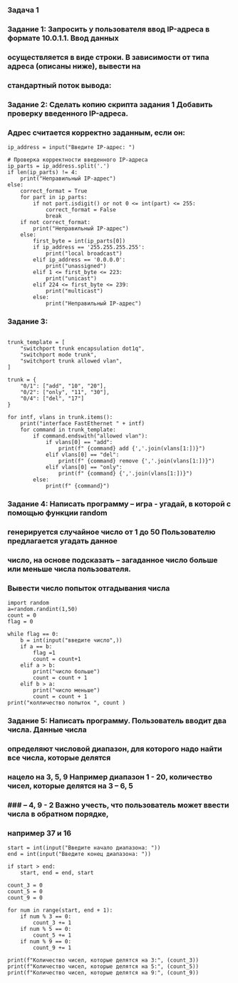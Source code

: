 ### Задача 1

### Задание 1: Запросить у пользователя ввод IP-адреса в формате 10.0.1.1. Ввод данных
### осуществляется в виде строки. В зависимости от типа адреса (описаны ниже), вывести на
### стандартный поток вывода:


### Задание 2: Сделать копию скрипта задания 1 Добавить проверку введенного IP-адреса.
### Адрес считается корректно заданным, если он:

```
ip_address = input("Введите IP-адрес: ")

# Проверка корректности введенного IP-адреса
ip_parts = ip_address.split('.')
if len(ip_parts) != 4:
    print("Неправильный IP-адрес")
else:
    correct_format = True
    for part in ip_parts:
        if not part.isdigit() or not 0 <= int(part) <= 255:
            correct_format = False
            break
    if not correct_format:
        print("Неправильный IP-адрес")
    else:
        first_byte = int(ip_parts[0])
        if ip_address == '255.255.255.255':
            print("local broadcast")
        elif ip_address == '0.0.0.0':
            print("unassigned")
        elif 1 <= first_byte <= 223:
            print("unicast")
        elif 224 <= first_byte <= 239:
            print("multicast")
        else:
            print("Неправильный IP-адрес")
```

### Задание 3: 

```

trunk_template = [
    "switchport trunk encapsulation dot1q",
    "switchport mode trunk",
    "switchport trunk allowed vlan",
]

trunk = {
    "0/1": ["add", "10", "20"],
    "0/2": ["only", "11", "30"],
    "0/4": ["del", "17"]
}

for intf, vlans in trunk.items():
    print("interface FastEthernet " + intf)
    for command in trunk_template:
        if command.endswith("allowed vlan"):
            if vlans[0] == "add":
                print(f" {command} add {','.join(vlans[1:])}")
            elif vlans[0] == "del":
                print(f" {command} remove {','.join(vlans[1:])}")
            elif vlans[0] == "only":
                print(f" {command} {','.join(vlans[1:])}")
        else:
            print(f" {command}")

```

###  Задание 4: Написать программу – игра - угадай, в которой с помощью функции random
### генерируется случайное число от 1 до 50 Пользователю предлагается угадать данное
###  число, на основе подсказать – загаданное число больше или меньше числа пользователя.
### Вывести число попыток отгадывания числа

```
import random
a=random.randint(1,50)
count = 0
flag = 0

while flag == 0:
    b = int(input("введите число",))
    if a == b:
        flag =1
        count = count+1
    elif a > b:
        print("число больше")
        count = count + 1
    elif b > a:
        print("число меньше")
        count = count + 1
print("колличество попыток ", count )

```

### Задание 5: Написать программу. Пользователь вводит два числа. Данные числа
###  определяют числовой диапазон, для которого надо найти все числа, которые делятся
### нацело на 3, 5, 9 Например диапазон 1 - 20, количество чисел, которые делятся на 3 – 6, 5
### ### – 4, 9 - 2 Важно учесть, что пользователь может ввести числа в обратном порядке,
### например 37 и 16

```
start = int(input("Введите начало диапазона: "))
end = int(input("Введите конец диапазона: "))

if start > end:
    start, end = end, start

count_3 = 0
count_5 = 0
count_9 = 0

for num in range(start, end + 1):
    if num % 3 == 0:
        count_3 += 1
    if num % 5 == 0:
        count_5 += 1
    if num % 9 == 0:
        count_9 += 1

print(f"Количество чисел, которые делятся на 3:", (count_3))
print(f"Количество чисел, которые делятся на 5:", (count_5))
print(f"Количество чисел, которые делятся на 9:", (count_9))

```